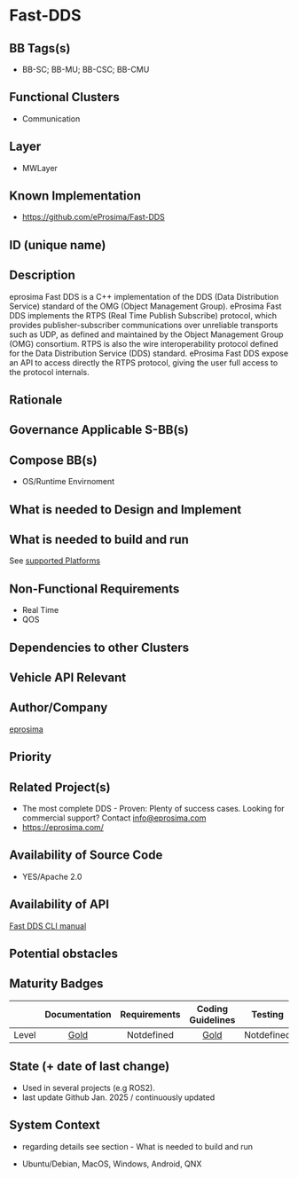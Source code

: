 
# Fast-DDS

## BB Tags(s)

- BB-SC; BB-MU; BB-CSC; BB-CMU


## Functional Clusters

- Communication

## Layer

- MWLayer

## Known Implementation

- https://github.com/eProsima/Fast-DDS

## ID (unique name)

## Description

eprosima Fast DDS is a C++ implementation of the DDS (Data Distribution Service) standard of the OMG (Object Management Group). eProsima Fast DDS implements the RTPS (Real Time Publish Subscribe) protocol, which provides publisher-subscriber communications over unreliable transports such as UDP, as defined and maintained by the Object Management Group (OMG) consortium. RTPS is also the wire interoperability protocol defined for the Data Distribution Service (DDS) standard. eProsima Fast DDS expose an API to access directly the RTPS protocol, giving the user full access to the protocol internals.

## Rationale
<!-- Explanation why we need the BB; what problem want to be solved -->

## Governance Applicable S-BB(s)



## Compose BB(s)

- OS/Runtime Envirnoment


## What is needed to Design and Implement



## What is needed to build and run

See [supported Platforms](https://github.com/eProsima/Fast-DDS/blob/master/PLATFORM_SUPPORT.md#platform-support)


## Non-Functional Requirements

* Real Time
* QOS 

## Dependencies to other Clusters
<!-- Other clusters are needed. FC Security, FC Storage, …
e.g. If FC Security : Security BBs are needed but you can choose for example crypto BB-SC from company A or crypto BB-SC from company B; several compositions may work -->

## Vehicle API Relevant
<!-- If “Yes exists” – where – e.g. COVESA VSS 
If “No” – nothing more to do 
If “Yes, proposal for additional Signals/Information – what should be made available, and where e.g. via (COVESA) VSS/VISS -->

## Author/Company

[eprosima](https://eprosima.com/)

## Priority
<!-- High, Medium, Low -->

## Related Project(s)

- The most complete DDS - Proven: Plenty of success cases. Looking for commercial support? Contact info@eprosima.com 
- https://eprosima.com/

## Availability of Source Code

- YES/Apache 2.0

## Availability of API

[Fast DDS CLI manual](https://fast-dds.docs.eprosima.com/en/latest/fastddscli/cli/cli.html) 

## Potential obstacles

## Maturity Badges
<!-- taken over from Eclipse SDV Process 
See Definition of Badges and their Flavors 
https://gitlab.eclipse.org/eclipse-wg/sdv-wg/sdv-technical-alignment/sdv-technical-topics/sdv-process/sdv-process-definition/-/wikis/Definition%20of%20Badges%20and%20their%20Flavors 


| 			| Documentation | Requirements | Coding Guidelines | Testing | Release Process |
| --------- |:-------------:|:------------:|:-----------------:|:-------:|:---------------:|
| Gold		| Badgelevel    | Badgelevel   | Badgelevel		   | Badgelevel	 | Badgelevel  |
| Silver	| Badgelevel    | Badgelevel   | Badgelevel	  	   | Badgelevel	 | Badgelevel  |
| Bronze	| Badgelevel   	| Badgelevel   | Badgelevel	       | Badgelevel	 | Badgelevel  |
| No		| Badgelevel   	| Badgelevel   | Badgelevel	       | Badgelevel	 | Badgelevel  |
| NotDefined| Badgelevel   	| Badgelevel   | Badgelevel	       | Badgelevel	 | Badgelevel  |

Options:
NotDefined/No/Bronze/Silver/Gold

Example:
| 			| Documentation | Requirements | Coding Guidelines | Testing | Release Process |
| --------- |:-------------:|:------------:|:-----------------:|:-------:|:---------------:|
| Level		| [Gold](urlToDoc)| No 		   | Notdefined		   | Bronze	 | [Silver](urlToDoc) |


-->

|                       | Documentation | Requirements | Coding Guidelines | Testing | Release Process |
| --------- |:-------------:|:------------:|:-----------------:|:-------:|:---------------:|
| Level     | [Gold](https://fast-dds.docs.eprosima.com/en/latest/) | Notdefined       | [Gold](https://github.com/eProsima/Fast-DDS/blob/master/CONTRIBUTING.md) | Notdefined | [Gold](https://github.com/eProsima/Fast-DDS/blob/master/RELEASE_SUPPORT.md) |



## State (+ date of last change)

<!-- 
- Incubating (no code yet)
- Implementation started
- First public release available
- Used in production by 1 OEM
- Used in production by >1 OEM
- Abandoned
 -->
- Used in several projects (e.g ROS2).
- last update Github Jan. 2025 / continuously updated

## System Context

<!-- 
OS and runtime/framework requirements

eg.

- AGL
- QNX
- ROS-based
- container runtime
- web assembly
- web service
 -->
- regarding details see section - What is needed to build and run

- Ubuntu/Debian, MacOS, Windows, Android, QNX


